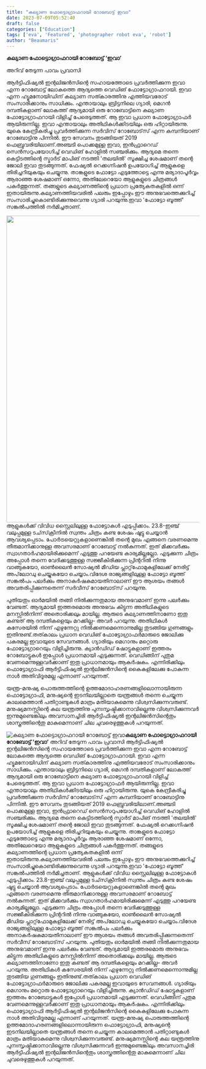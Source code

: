 ```yaml
---
title: "കല്യാണ ഫോട്ടൊഗ്രാഫറായി റോബോട്ട് ഇവാ"
date: 2023-07-09T05:52:40
draft: false
categories: ["Education"]
tags: ['eva', 'Featured', 'photographer robot eva', 'robot']
author: "Beaumaris"
---
```


<strong>കല്യാണ ഫോട്ടൊഗ്രാഫറായി റോബോട്ട് ‘ഇവാ’</strong>

അറിവ് തേടുന്ന പാവം പ്രവാസി

ആര്‍ട്ടിഫിഷ്യല്‍ ഇന്റലിജന്‍സിന്റെ സഹായത്തോടെ പ്രവര്‍ത്തിക്കുന്ന ഇവാ എന്ന റോബോട്ട് ലോകത്തെ ആദ്യത്തെ വെഡിങ് ഫോട്ടോഗ്രാഫറായി. ഇവാ എന്ന ഹ്യൂമനോയിഡിന് കല്യാണ സത്കാരത്തിനു എത്തിയവരോട് സംസാരിക്കാനും സാധിക്കും. എന്തായാലും ബ്രിട്ടനിലെ ഗ്യാരി, മെഗന്‍ ദമ്പതികളാണ് ലോകത്ത് ആദ്യമായി ഒരു റോബോട്ടിനെ കല്യാണ ഫോട്ടോഗ്രാഫറായി വിളിച്ച് പേരെടുത്തത്. ആ ഇവാ പ്രധാന ഫോട്ടോഗ്രാഫര്‍ ആയിരുന്നില്ല. ഇവാ എന്തായാലും അതിഥികള്‍ക്കിടയിലും ഒരു ഹിറ്റായിരുന്നു.
യുകെ കേന്ദ്രീകരിച്ചു പ്രവര്‍ത്തിക്കുന്ന സര്‍വിസ് റോബോട്‌സ് എന്ന കമ്പനിയാണ് റോബോട്ടിനു പിന്നില്‍. ഈ സേവനം തുടങ്ങിയത് 2019 ഫെബ്രുവരിയിലാണ്.അഞ്ചടി പൊക്കമുള്ള ഇവാ, ഇന്‍ഫ്രാറെഡ് സെന്‍സറുപയോഗിച്ച് വെഡിങ് ഹോളില്‍ സഞ്ചരിക്കും. ആദ്യമെ തന്നെ കെട്ടിടത്തിന്റെ സ്മാര്‍ട് മാപിങ് നടത്തി 'തലയില്‍' സൂക്ഷിച്ച ശേഷമാണ് തന്റെ ജോലി ഇവാ തുടങ്ങുന്നത്. ഫേഷ്യല്‍ റെക്കഗ്നിഷന്‍ ഉപയോഗിച്ച് ആളുകളെ തിരിച്ചറിയുകയും ചെയ്യുന്നു. താങ്കളുടെ ഫോട്ടോ എടുത്തോട്ടെ എന്നു മര്യാദാപൂര്‍വ്വം ആരാഞ്ഞ ശേഷമാണ് ഒന്നോ, അതിലേറെയോ ആളുകളുടെ ചിത്രങ്ങള്‍ പകര്‍ത്തുന്നത്. തങ്ങളുടെ കല്യാണത്തിന്റെ പ്രധാന പ്രത്യേകതകളില്‍ ഒന്ന് ഇതായിരുന്നു.കല്യാണത്തിയവരില്‍ പലരും ഇപ്പോഴും ഈ അനുഭവത്തെക്കുറിച്ച് സംസാരിച്ചുകൊണ്ടിരിക്കുന്നുവെന്നു ഗ്യാരി പറയുന്നു.ഇവാ 'ഫോട്ടോ ബൂത്ത്' സങ്കല്‍പത്തില്‍ നര്‍മിച്ചതാണ്.

<a href="https://cdn.boolokam.com/articles/2023/07/wwff.webp"><img class="size-full wp-image-402486 aligncenter" src="https://cdn.boolokam.com/articles/2023/07/wwff.webp" alt="" width="638" height="800" /></a>ആളുകള്‍ക്ക് വിവിധ സ്റ്റൈലിലുള്ള ഫോട്ടോകള്‍ എടുപ്പിക്കാം. 23.8-ഇഞ്ച് വലുപ്പമുള്ള ടച്‌സ്‌ക്രീനില്‍ സ്വന്തം ചിത്രം കണ്ട ശേഷം ഷൂട്ടു ചെയ്യാന്‍ ആവശ്യപ്പെടാം. പോര്‍ട്രയെറ്റുകളാണെങ്കില്‍ തന്റെ മുഖം എങ്ങനെ വരണമെന്നു തീരുമാനിക്കാനുള്ള അവസരമാണ് റോബോട്ട് നല്‍കുന്നത്. ഇത് മിക്കവര്‍ക്കും സ്വാഗതാര്‍ഹമായിരിക്കുമെന്ന് എടുത്തു പറയേണ്ട കാര്യമില്ലല്ലോ. എടുക്കുന്ന ചിത്രം അപ്പോള്‍ തന്നെ വേദിക്കടുത്തുള്ള സജ്ജീകിരിക്കുന്ന പ്രിന്ററില്‍ നിന്നു വാങ്ങുകയോ, ഓണ്‍ലൈന്‍ സോഷ്യല്‍ മീഡിയ പ്ലാറ്റ്‌ഫോമുകളിലേക്ക് നേരിട്ട് അപ്‌ലോഡു ചെയ്യുകയോ ചെയ്യാം.വിദേശ രാജ്യങ്ങളിലുള്ള ഫോട്ടോ ബൂത്ത് സങ്കല്‍പം പലര്‍ക്കും അനാകര്‍ഷകമായതിനാലാണ് ഈ ആശയം തങ്ങള്‍ അവതരിപ്പിക്കുന്നതെന്ന് സര്‍വീസ് റോബോട്‌സ് പറയുന്നു.

പുതിയതും ഓര്‍മയില്‍ തങ്ങി നില്‍ക്കുന്നതുമായ അനുഭവമാണ് ഇന്നു പലര്‍ക്കും വേണ്ടത്. ആദ്യമായി ഇത്തരമൊരു അനുഭവം കിട്ടുന്ന അതിഥികളുടെ മനസ്സില്‍നിന്ന് അതൊരിക്കലും മായില്ല. ആരുടെ കല്യാണത്തിനാണോ ഇതു കണ്ടത് ആ ദമ്പതികളെയും മറക്കില്ല– അവര്‍ പറയുന്നു. അതിഥികള്‍ കസേരയില്‍ നിന്ന് എഴുന്നേറ്റു നില്‍ക്കണമെന്നൊന്നുമില്ല തുടങ്ങിയ ഗുണങ്ങളും ഇതിനുണ്ട്.തത്കാലം പ്രധാന വെഡിങ് ഫോട്ടോഗ്രാഫര്‍മാരുടെ ജോലിക്കു പകരമല്ല ഇവായുടെ സേവനങ്ങള്‍. ഗ്യാരിയും മെഗാനും മറ്റൊരു ഫോട്ടോഗ്രാറെയും വിളിച്ചിരുന്നു. ക്യാന്‍ഡിഡ് ഷോട്ടുകളാണ് ഇത്തരം റോബോട്ടുകള്‍ ഇപ്പോള്‍ പ്രധാനമായി എടുക്കുന്നത്. വെഡിങ്ങിന് പുതുമ വേണമെന്നുള്ളവര്‍ക്കാണ് ഇതു പ്രാധാനമായും ആകര്‍ഷകം. എന്നിരിക്കിലും ഫൊട്ടോഗ്രാഫി ആര്‍ട്ടിഫിഷ്യല്‍ ഇന്റലിജന്‍സിന്റെ കൈകളിലേക്കു പോകുന്ന നാള്‍ അതിവിദൂരമല്ല എന്നാണ് പറയുന്നത്.

യന്ത്ര-മനുഷ്യ പൊരുത്തത്തിന്റെ ഉത്തമോദാഹരണങ്ങളിലൊന്നായിരുന്ന ഫൊട്ടോഗ്രാഫി, മനുഷ്യന്റെ ഇടനിലയില്ലാതെ യന്ത്രങ്ങള്‍ തന്നെ ചെയ്യുന്ന കാലമെത്താന്‍ പതിറ്റാണ്ടുകള്‍ മാത്രം മതിയാകുമെന്നു വിശ്വസിക്കുന്നവരുണ്ട്. മനുഷ്യമനസ്സിന്റെ കല യന്ത്രത്തിനു പുനഃസൃഷ്ടിക്കാനാവില്ലെന്നു വിശ്വസിക്കുന്നവര്‍ ഇന്നുമുണ്ടെങ്കിലും അവസാനച്ചിരി ആര്‍ട്ടിഫിഷ്യല്‍ ഇന്റലിജന്‍സിന്റെതും ശാസ്ത്രത്തിന്റെതു മാകുമെന്നാണ് ചില ചുവരെഴുത്തുകള്‍ പറയുന്നത്.


![കല്യാണ ഫോട്ടൊഗ്രാഫറായി റോബോട്ട് ഇവാ](https://cdn.boolokam.com/articles/2023/07/wwff.webp)**കല്യാണ ഫോട്ടൊഗ്രാഫറായി റോബോട്ട് ‘ഇവാ’** അറിവ് തേടുന്ന പാവം പ്രവാസി ആര്‍ട്ടിഫിഷ്യല്‍ ഇന്റലിജന്‍സിന്റെ സഹായത്തോടെ പ്രവര്‍ത്തിക്കുന്ന ഇവാ എന്ന റോബോട്ട് ലോകത്തെ ആദ്യത്തെ വെഡിങ് ഫോട്ടോഗ്രാഫറായി. ഇവാ എന്ന ഹ്യൂമനോയിഡിന് കല്യാണ സത്കാരത്തിനു എത്തിയവരോട് സംസാരിക്കാനും സാധിക്കും. എന്തായാലും ബ്രിട്ടനിലെ ഗ്യാരി, മെഗന്‍ ദമ്പതികളാണ് ലോകത്ത് ആദ്യമായി ഒരു റോബോട്ടിനെ കല്യാണ ഫോട്ടോഗ്രാഫറായി വിളിച്ച് പേരെടുത്തത്. ആ ഇവാ പ്രധാന ഫോട്ടോഗ്രാഫര്‍ ആയിരുന്നില്ല. ഇവാ എന്തായാലും അതിഥികള്‍ക്കിടയിലും ഒരു ഹിറ്റായിരുന്നു. യുകെ കേന്ദ്രീകരിച്ചു പ്രവര്‍ത്തിക്കുന്ന സര്‍വിസ് റോബോട്‌സ് എന്ന കമ്പനിയാണ് റോബോട്ടിനു പിന്നില്‍. ഈ സേവനം തുടങ്ങിയത് 2019 ഫെബ്രുവരിയിലാണ്.അഞ്ചടി പൊക്കമുള്ള ഇവാ, ഇന്‍ഫ്രാറെഡ് സെന്‍സറുപയോഗിച്ച് വെഡിങ് ഹോളില്‍ സഞ്ചരിക്കും. ആദ്യമെ തന്നെ കെട്ടിടത്തിന്റെ സ്മാര്‍ട് മാപിങ് നടത്തി 'തലയില്‍' സൂക്ഷിച്ച ശേഷമാണ് തന്റെ ജോലി ഇവാ തുടങ്ങുന്നത്. ഫേഷ്യല്‍ റെക്കഗ്നിഷന്‍ ഉപയോഗിച്ച് ആളുകളെ തിരിച്ചറിയുകയും ചെയ്യുന്നു. താങ്കളുടെ ഫോട്ടോ എടുത്തോട്ടെ എന്നു മര്യാദാപൂര്‍വ്വം ആരാഞ്ഞ ശേഷമാണ് ഒന്നോ, അതിലേറെയോ ആളുകളുടെ ചിത്രങ്ങള്‍ പകര്‍ത്തുന്നത്. തങ്ങളുടെ കല്യാണത്തിന്റെ പ്രധാന പ്രത്യേകതകളില്‍ ഒന്ന് ഇതായിരുന്നു.കല്യാണത്തിയവരില്‍ പലരും ഇപ്പോഴും ഈ അനുഭവത്തെക്കുറിച്ച് സംസാരിച്ചുകൊണ്ടിരിക്കുന്നുവെന്നു ഗ്യാരി പറയുന്നു.ഇവാ 'ഫോട്ടോ ബൂത്ത്' സങ്കല്‍പത്തില്‍ നര്‍മിച്ചതാണ്. [](https://cdn.boolokam.com/articles/2023/07/wwff.webp)ആളുകള്‍ക്ക് വിവിധ സ്റ്റൈലിലുള്ള ഫോട്ടോകള്‍ എടുപ്പിക്കാം. 23.8-ഇഞ്ച് വലുപ്പമുള്ള ടച്‌സ്‌ക്രീനില്‍ സ്വന്തം ചിത്രം കണ്ട ശേഷം ഷൂട്ടു ചെയ്യാന്‍ ആവശ്യപ്പെടാം. പോര്‍ട്രയെറ്റുകളാണെങ്കില്‍ തന്റെ മുഖം എങ്ങനെ വരണമെന്നു തീരുമാനിക്കാനുള്ള അവസരമാണ് റോബോട്ട് നല്‍കുന്നത്. ഇത് മിക്കവര്‍ക്കും സ്വാഗതാര്‍ഹമായിരിക്കുമെന്ന് എടുത്തു പറയേണ്ട കാര്യമില്ലല്ലോ. എടുക്കുന്ന ചിത്രം അപ്പോള്‍ തന്നെ വേദിക്കടുത്തുള്ള സജ്ജീകിരിക്കുന്ന പ്രിന്ററില്‍ നിന്നു വാങ്ങുകയോ, ഓണ്‍ലൈന്‍ സോഷ്യല്‍ മീഡിയ പ്ലാറ്റ്‌ഫോമുകളിലേക്ക് നേരിട്ട് അപ്‌ലോഡു ചെയ്യുകയോ ചെയ്യാം.വിദേശ രാജ്യങ്ങളിലുള്ള ഫോട്ടോ ബൂത്ത് സങ്കല്‍പം പലര്‍ക്കും അനാകര്‍ഷകമായതിനാലാണ് ഈ ആശയം തങ്ങള്‍ അവതരിപ്പിക്കുന്നതെന്ന് സര്‍വീസ് റോബോട്‌സ് പറയുന്നു. പുതിയതും ഓര്‍മയില്‍ തങ്ങി നില്‍ക്കുന്നതുമായ അനുഭവമാണ് ഇന്നു പലര്‍ക്കും വേണ്ടത്. ആദ്യമായി ഇത്തരമൊരു അനുഭവം കിട്ടുന്ന അതിഥികളുടെ മനസ്സില്‍നിന്ന് അതൊരിക്കലും മായില്ല. ആരുടെ കല്യാണത്തിനാണോ ഇതു കണ്ടത് ആ ദമ്പതികളെയും മറക്കില്ല– അവര്‍ പറയുന്നു. അതിഥികള്‍ കസേരയില്‍ നിന്ന് എഴുന്നേറ്റു നില്‍ക്കണമെന്നൊന്നുമില്ല തുടങ്ങിയ ഗുണങ്ങളും ഇതിനുണ്ട്.തത്കാലം പ്രധാന വെഡിങ് ഫോട്ടോഗ്രാഫര്‍മാരുടെ ജോലിക്കു പകരമല്ല ഇവായുടെ സേവനങ്ങള്‍. ഗ്യാരിയും മെഗാനും മറ്റൊരു ഫോട്ടോഗ്രാറെയും വിളിച്ചിരുന്നു. ക്യാന്‍ഡിഡ് ഷോട്ടുകളാണ് ഇത്തരം റോബോട്ടുകള്‍ ഇപ്പോള്‍ പ്രധാനമായി എടുക്കുന്നത്. വെഡിങ്ങിന് പുതുമ വേണമെന്നുള്ളവര്‍ക്കാണ് ഇതു പ്രാധാനമായും ആകര്‍ഷകം. എന്നിരിക്കിലും ഫൊട്ടോഗ്രാഫി ആര്‍ട്ടിഫിഷ്യല്‍ ഇന്റലിജന്‍സിന്റെ കൈകളിലേക്കു പോകുന്ന നാള്‍ അതിവിദൂരമല്ല എന്നാണ് പറയുന്നത്. യന്ത്ര-മനുഷ്യ പൊരുത്തത്തിന്റെ ഉത്തമോദാഹരണങ്ങളിലൊന്നായിരുന്ന ഫൊട്ടോഗ്രാഫി, മനുഷ്യന്റെ ഇടനിലയില്ലാതെ യന്ത്രങ്ങള്‍ തന്നെ ചെയ്യുന്ന കാലമെത്താന്‍ പതിറ്റാണ്ടുകള്‍ മാത്രം മതിയാകുമെന്നു വിശ്വസിക്കുന്നവരുണ്ട്. മനുഷ്യമനസ്സിന്റെ കല യന്ത്രത്തിനു പുനഃസൃഷ്ടിക്കാനാവില്ലെന്നു വിശ്വസിക്കുന്നവര്‍ ഇന്നുമുണ്ടെങ്കിലും അവസാനച്ചിരി ആര്‍ട്ടിഫിഷ്യല്‍ ഇന്റലിജന്‍സിന്റെതും ശാസ്ത്രത്തിന്റെതു മാകുമെന്നാണ് ചില ചുവരെഴുത്തുകള്‍ പറയുന്നത്.
